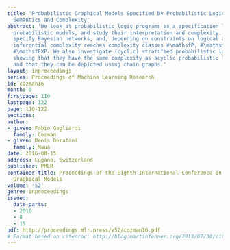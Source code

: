 ```yaml
---
title: 'Probabilistic Graphical Models Specified by Probabilistic Logic Programs:
  Semantics and Complexity'
abstract: 'We look at probabilistic logic programs as a specification language for
  probabilistic models, and study their interpretation and complexity. Acyclic programs
  specify Bayesian networks, and, depending on constraints on logical atoms, their
  inferential complexity reaches complexity classes #\mathsfP, #\mathsfNP, and even
  #\mathsfEXP. We also investigate (cyclic) stratified probabilistic logic programs,
  showing that they have the same complexity as acyclic probabilistic logic programs,
  and that they can be depicted using chain graphs.'
layout: inproceedings
series: Proceedings of Machine Learning Research
id: cozman16
month: 0
firstpage: 110
lastpage: 122
page: 110-122
sections: 
author:
- given: Fabio Gagliardi
  family: Cozman
- given: Denis Deratani
  family: Mauá
date: 2016-08-15
address: Lugano, Switzerland
publisher: PMLR
container-title: Proceedings of the Eighth International Conference on Probabilistic
  Graphical Models
volume: '52'
genre: inproceedings
issued:
  date-parts:
  - 2016
  - 8
  - 15
pdf: http://proceedings.mlr.press/v52/cozman16.pdf
# Format based on citeproc: http://blog.martinfenner.org/2013/07/30/citeproc-yaml-for-bibliographies/
---
```

